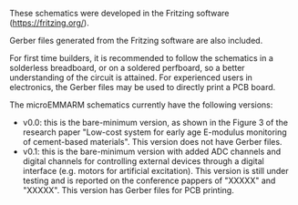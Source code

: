 These schematics were developed in the Fritzing software (https://fritzing.org/).

Gerber files generated from the Fritzing software are also included.

For first time builders, it is recommended to follow the schematics in a solderless breadboard, or on a soldered perfboard, so a better understanding of the circuit is attained. For experienced users in electronics, the Gerber files may be used to directly print a PCB board.

The microEMMARM schematics currently have the following versions:

- v0.0: this is the bare-minimum version, as shown in the Figure 3 of the research paper "Low-cost system for early age E-modulus monitoring of cement-based materials". This version does not have Gerber files.
- v0.1: this is the bare-minimum version with added ADC channels and digital channels for controlling external devices through a digital interface (e.g. motors for artificial excitation). This version is still under testing and is reported on the conference pappers of "XXXXX" and "XXXXX". This version has Gerber files for PCB printing.
